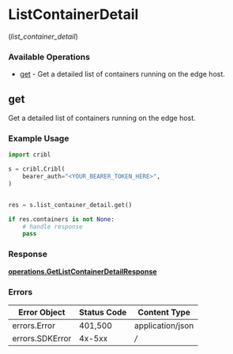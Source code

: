 # ListContainerDetail
(*list_container_detail*)

### Available Operations

* [get](#get) - Get a detailed list of containers running on the edge host.

## get

Get a detailed list of containers running on the edge host.

### Example Usage

```python
import cribl

s = cribl.Cribl(
    bearer_auth="<YOUR_BEARER_TOKEN_HERE>",
)


res = s.list_container_detail.get()

if res.containers is not None:
    # handle response
    pass

```


### Response

**[operations.GetListContainerDetailResponse](../../models/operations/getlistcontainerdetailresponse.md)**
### Errors

| Error Object     | Status Code      | Content Type     |
| ---------------- | ---------------- | ---------------- |
| errors.Error     | 401,500          | application/json |
| errors.SDKError  | 4x-5xx           | */*              |
